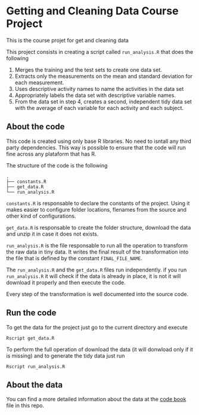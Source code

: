 Getting and Cleaning Data Course Project
==

This is the course projet for get and cleaning data

This project consists in creating a script called `run_analysis.R` that does the following

1. Merges the training and the test sets to create one data set.
2. Extracts only the measurements on the mean and standard deviation for each measurement.
3. Uses descriptive activity names to name the activities in the data set
4. Appropriately labels the data set with descriptive variable names.
5. From the data set in step 4, creates a second, independent tidy data set with the average of each variable for each activity and each subject.

## About the code

This code is created using only base R libraries. No need to isntall any third party dependencies.
This way is possible to ensure that the code will run fine across any plataform that has R.

The structure of the code is the following

    .
    ├── constants.R
    ├── get_data.R
    └── run_analysis.R

`constants.R` is responsable to declare the constants of the project. Using it makes easier to configure
folder locations, flenames from the source and other kind of configurations.

`get_data.R` is responsable to create the folder structure, download the data and unzip it in case it
does not exists.

`run_analysis.R` is the file responsable to run all the operation to transform the raw data in tiny data.
It writes the final result of the transformation into the file that is defined by the constant `FINAL_FILE_NAME`.

The `run_analysis.R` and the `get_data.R` files run independently. if you run `run_analysis.R` it will check
if the data is already in place, it is not it will download it properly and then execute the code.

Every step of the transformation is well documented into the source code.

## Run the code

To  get the data for the project just go to the current directory and execute

```
Rscript get_data.R
```

To perform the full operation of download the data (it will donwload only if it is missing) and to
generate the tidy data just run

```
Rscript run_analysis.R
```

## About the data

You can find a more detailed information about the data at the [code book](CodeBook.md) file in this repo.

